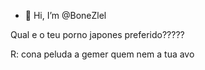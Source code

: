 - 👋 Hi, I’m @BoneZlel

Qual e o teu porno japones preferido?????

R: cona peluda a gemer quem nem a tua avo